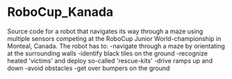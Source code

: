 # RoboCup_Kanada
Source code for a robot that navigates its way through a maze using multiple sensors competing at the 
RoboCup Junior World-championship in Monteal, Canada.
The robot has to:
  -navigate through a maze by orientating at the surrounding walls
  -identify black tiles on the ground
  -recognize heated 'victims' and deploy so-called 'rescue-kits'
  -drive ramps up and down
  -avoid obstacles
  -get over bumpers on the ground
